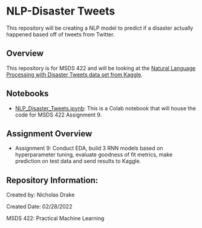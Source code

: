# NLP-Disaster Tweets
This repository will be creating a NLP model to predict if a disaster actually happened based off of tweets from Twitter.

## Overview
This repository is for MSDS 422 and will be looking at the [Natural Language Processing with Disaster Tweets data set from Kaggle](https://www.kaggle.com/c/nlp-getting-started/overview).


## Notebooks
- [NLP_Disaster_Tweets.ipynb](https://github.com/DrakeData/NLP-Disaster_Tweets/blob/main/NLP_Disaster_Tweets.ipynb): This is a Colab notebook that will house the code for MSDS 422 Assignment 9.

## Assignment Overview
- Assignment 9: Conduct EDA, build 3 RNN models based on hyperparameter tuning, evaluate goodness of fit metrics, make prediction on test data and send results to Kaggle.

## Repository Information:
Created by: Nicholas Drake

Created Date: 02/28/2022

MSDS 422: Practical Machine Learning

